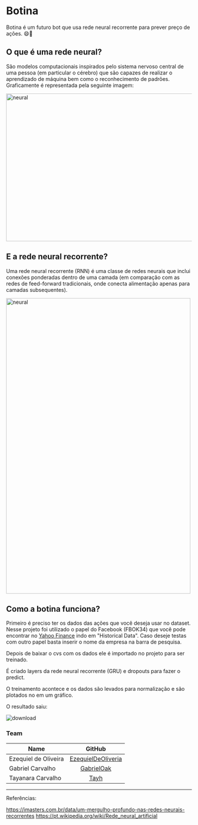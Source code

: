 # Botina 

Botina é um futuro bot que usa rede neural recorrente para prever preço de ações. :smile:🌽

## O que é uma rede neural?

São modelos computacionais inspirados pelo sistema nervoso central de uma pessoa (em particular o cérebro) que são capazes de realizar o aprendizado de máquina bem como o reconhecimento de padrões. Graficamente é representada pela seguinte imagem:

<img src="https://static.imasters.com.br/wp-content/uploads/2016/06/redes-1.png"
     alt="neural"
     width="800" height="400" />

## E a rede neural recorrente?

Uma rede neural recorrente (RNN) é uma classe de redes neurais que inclui conexões ponderadas dentro de uma camada (em comparação com as redes de feed-forward tradicionais, onde conecta alimentação apenas para camadas subsequentes).

<img src="https://static.imasters.com.br/wp-content/uploads/2017/09/2-1.png"
     alt="neural"
     width="500" height="800" />

## Como a botina funciona?

Primeiro é preciso ter os dados das ações que você deseja usar no dataset. Nesse projeto foi utilizado o papel do Facebook (FBOK34) que você pode encontrar no [Yahoo Finance](https://finance.yahoo.com/quote/FBOK34.SA/history?p=FBOK34.SA) indo em "Historical Data". Caso deseje testas com outro papel basta inserir o nome da empresa na barra de pesquisa.

Depois de baixar o cvs com os dados ele é importado no projeto para ser treinado.

É criado layers da rede neural recorrente (GRU) e dropouts para fazer o predict.

O treinamento acontece e os dados são levados para normalização e são plotados no em um gráfico.

O resultado saiu:

![download](https://user-images.githubusercontent.com/18190061/60477727-7d9be500-9c56-11e9-8e61-d824c20c0c99.png)

### Team 

| Name | GitHub |
|------|:----:|
| Ezequiel de Oliveira |  [EzequielDeOliveria](github.com/EzequielDeOliveira) |
| Gabriel Carvalho |    [GabrielOak](github.com/GabrielOak)  |
| Tayanara Carvalho | [Tayh](github.com/tayh)|


***
Referências:

https://imasters.com.br/data/um-mergulho-profundo-nas-redes-neurais-recorrentes
https://pt.wikipedia.org/wiki/Rede_neural_artificial
